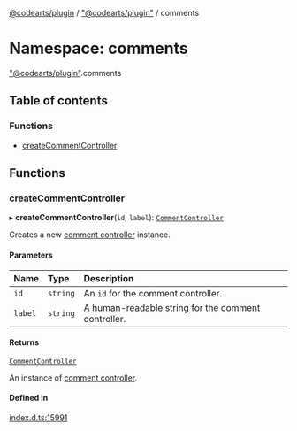 [@codearts/plugin](../README.md) / ["@codearts/plugin"](_codearts_plugin_.md) / comments

# Namespace: comments

["@codearts/plugin"](_codearts_plugin_.md).comments

## Table of contents

### Functions

- [createCommentController](codearts_plugin_.comments.md#createcommentcontroller)

## Functions

### createCommentController

▸ **createCommentController**(`id`, `label`): [`CommentController`](../interfaces/codearts_plugin_.CommentController.md)

Creates a new [comment controller](../interfaces/codearts_plugin_.CommentController.md) instance.

#### Parameters

| Name | Type | Description |
| :------ | :------ | :------ |
| `id` | `string` | An `id` for the comment controller. |
| `label` | `string` | A human-readable string for the comment controller. |

#### Returns

[`CommentController`](../interfaces/codearts_plugin_.CommentController.md)

An instance of [comment controller](../interfaces/codearts_plugin_.CommentController.md).

#### Defined in

[index.d.ts:15991](https://github.com/xyz-fish/cloudide-plugin-api/blob/9927cd6/index.d.ts#L15991)
